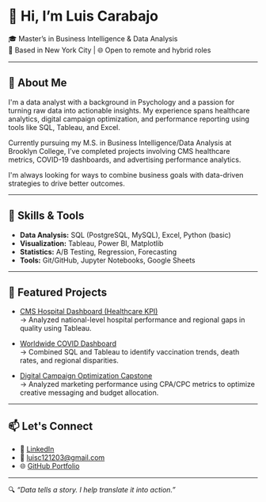 # 👋 Hi, I’m Luis Carabajo

🎓 Master’s in Business Intelligence & Data Analysis  
📍 Based in New York City | 🌐 Open to remote and hybrid roles

---

## 💼 About Me

I'm a data analyst with a background in Psychology and a passion for turning raw data into actionable insights. My experience spans healthcare analytics, digital campaign optimization, and performance reporting using tools like SQL, Tableau, and Excel.

Currently pursuing my M.S. in Business Intelligence/Data Analysis at Brooklyn College, I’ve completed projects involving CMS healthcare metrics, COVID-19 dashboards, and advertising performance analytics.

I'm always looking for ways to combine business goals with data-driven strategies to drive better outcomes.

---

## 🔧 Skills & Tools

- **Data Analysis:** SQL (PostgreSQL, MySQL), Excel, Python (basic)
- **Visualization:** Tableau, Power BI, Matplotlib
- **Statistics:** A/B Testing, Regression, Forecasting
- **Tools:** Git/GitHub, Jupyter Notebooks, Google Sheets

---

## 📂 Featured Projects

- [CMS Hospital Dashboard (Healthcare KPI)](https://github.com/Mario121284/cms-healthcare-dashboard)  
  → Analyzed national-level hospital performance and regional gaps in quality using Tableau.

- [Worldwide COVID Dashboard](https://github.com/Mario121284/Covid_Findings)  
  → Combined SQL and Tableau to identify vaccination trends, death rates, and regional disparities.

- [Digital Campaign Optimization Capstone](https://github.com/Mario121284/capstone-campaign-optimization)  
  → Analyzed marketing performance using CPA/CPC metrics to optimize creative messaging and budget allocation.

---

## 📫 Let's Connect

- 💼 [LinkedIn](https://www.linkedin.com/in/luis-carabajo-a5449b250/)
- 📧 luisc121203@gmail.com
- 🌐 [GitHub Portfolio](https://github.com/Mario121284)

---

🔍 *“Data tells a story. I help translate it into action.”*
